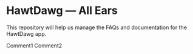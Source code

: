 # HawtDawg — All Ears

This repository will help us manage the FAQs and documentation for the HawtDawg app.

Comment1 Comment2
